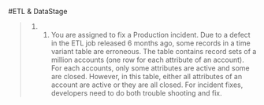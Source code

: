 #ETL & DataStage

>1. 1.	You are assigned to fix a Production incident.  Due to a defect in the ETL job released 6 months ago, some records in a time variant table are erroneous.   The table contains record sets of a million accounts  (one row for each attribute of an account).  For each accounts, only some attributes are active and some are closed.  However, in this table, either all attributes of an account are active or they are all closed.  For incident fixes, developers need to do both trouble shooting and fix.
